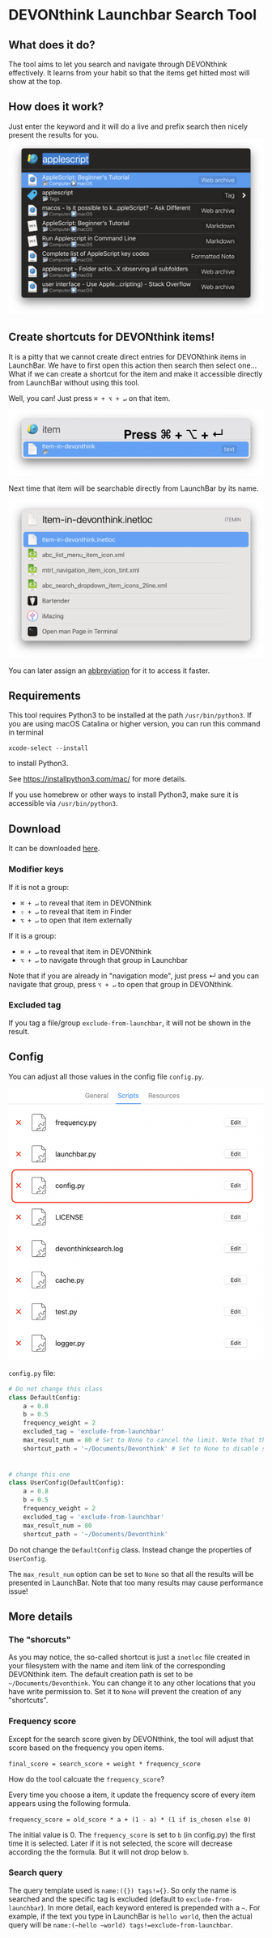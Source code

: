# DEVONthink Launchbar Search Tool
## What does it do?
The tool aims to let you search and navigate through DEVONthink effectively. It learns from your habit so that the items get hitted most will show at the top.

## How does it work?
Just enter the keyword and it will do a live and prefix search then nicely present the results for you.
![Search Result](screenshots/search-result.png)

## Create shortcuts for DEVONthink items!
It is a pitty that we cannot create direct entries for DEVONthink items in LaunchBar. We have to first open this action then search then select one... What if we can create a shortcut for the item and make it accessible directly from LaunchBar without using this tool.

Well, you can! Just press `⌘ + ⌥ + ↵` on that item.

![Make shortcut](screenshots/make-shortcut.png)

Next time that item will be searchable directly from LaunchBar by its name.

![Appears in LaunchBar result](screenshots/inetloc-shortcut.png)

You can later assign an [abbreviation](https://www.obdev.at/resources/launchbar/help/AbbreviationSearch.html) for it to access it faster.

## Requirements
This tool requires Python3 to be installed at the path `/usr/bin/python3`.
If you are using macOS Catalina or higher version, you can run this command in terminal
```
xcode-select --install
```
to install Python3.

See https://installpython3.com/mac/ for more details.

If you use homebrew or other ways to install Python3, make sure it is accessible via `/usr/bin/python3`.


## Download

It can be downloaded [here](https://github.com/thekoc/devonthink-search-launchbar/releases).

### Modifier keys
If it is not a group:
- `⌘ + ↵` to reveal that item in DEVONthink
- `⇧ + ↵` to reveal that item in Finder
- `⌥ + ↵` to open that item externally

If it is a group:
- `⌘ + ↵` to reveal that item in DEVONthink
- `⌥ + ↵` to navigate through that group in Launchbar

Note that if you are already in "navigation mode", just press ↵ and you can navigate that group, press `⌥ + ↵` to open that group in DEVONthink.

### Excluded tag
If you tag a file/group `exclude-from-launchbar`, it will not be shown in the result.


## Config
You can adjust all those values in the config file `config.py`.

![Config](screenshots/config.png)

`config.py` file:

```python
# Do not change this class
class DefaultConfig:
    a = 0.8
    b = 0.5
    frequency_weight = 2
    excluded_tag = 'exclude-from-launchbar'
    max_result_num = 80 # Set to None to cancel the limit. Note that this may cause performance issue!
    shortcut_path = '~/Documents/Devonthink' # Set to None to disable shortcut creation


# change this one
class UserConfig(DefaultConfig):
    a = 0.8
    b = 0.5
    frequency_weight = 2
    excluded_tag = 'exclude-from-launchbar'
    max_result_num = 80
    shortcut_path = '~/Documents/Devonthink'


```
Do not change the `DefaultConfig` class. Instead change the properties of `UserConfig`.

The `max_result_num` option can be set to `None` so that all the results will be presented in LaunchBar. Note that too many results may cause performance issue!

## More details
### The "shorcuts"
As you may notice, the so-called shortcut is just a `inetloc` file created in your filesystem with the name and item link of the corresponding DEVONthink item. The default creation path is set to be `~/Documents/Devonthink`. You can change it to any other locations that you have write permission to. Set it to `None` will prevent the creation of any "shortcuts".

### Frequency score
Except for the search score given by DEVONthink, the tool will adjust that score based on the frequency you open items.

`final_score = search_score + weight * frequency_score`


How do the tool calcuate the `frequency_score`?

Every time you choose a item, it update the frequency score of every item appears using the following formula.

`frequency_score = old_score * a + (1 - a) * (1 if is_chosen else 0)`

The initial value is 0. The `frequency_score` is set to `b` (in config.py) the first time it is selected. Later if it is not selected, the score will decrease according the the formula. But it will not drop below `b`.

### Search query
The query template used is `name:({}) tags!={}`. So only the name is searched and the specific tag is excluded (default to `exclude-from-launchbar`). In more detail, each keyword entered is prepended with a `~`. For example, if the text you type in LaunchBar is `hello world`, then the actual query will be `name:(~hello ~world) tags!=exclude-from-launchbar`.
